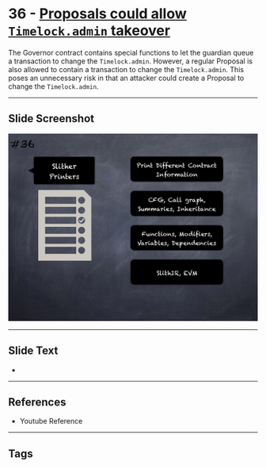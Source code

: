 
# 36 - [Proposals could allow `Timelock.admin` takeover](./Proposals%20could%20allow%20`Timelock.admin`%20takeover.md)

 The Governor contract contains special functions to let the guardian queue a transaction to change the `Timelock.admin`. However, a regular Proposal is also allowed to contain a transaction to change the `Timelock.admin`. This poses an unnecessary risk in that an attacker could create a Proposal to change the `Timelock.admin`.


___
## Slide Screenshot
![036.png](../../images/6.Audit%20Techniques%20and%20Tools%20101/036.png)
___
## Slide Text
- 
___
## References
- Youtube Reference
___
## Tags
